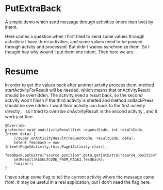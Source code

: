 # PutExtraBack

A simple demo which send message through activities (more than two) by intent.

 Here cames a question when I first tried to send some values through activities: I have three activities, and some values need to be passed through actvity and processed. But didn't wanna synchronize them. So I thought hey why wound I put them into intent. Then here we are.
 
   # Resume
 
  In order to get the values back after another actvity process them, method startActivityForResult will be needed, which means that onActivityResult should be overridden. The activity need a result back, so the second activity won't finish if the third activity is started and method onBackPress should be overridden. 
  I want third activity can back to the first activity directly， so I tried to override onActvityResult in the second activity , and it work just fine:
  
    @Override
    protected void onActivityResult(int requestCode, int resultCode, Intent data) {
        //super.onActivityResult(requestCode, resultCode, data);
        Intent feedback = new Intent(Page2Activity.this,Page1Activity.class);
        feedback.putExtra("source_position",data.getIntExtra("source_position",0));
        setResult(RESULTCODE_FROM_PAGE3,feedback);
        finish();
    }
 I have setup some flag to tell the current activity where the message came from. It may be useful in a real application, but I don't need the flag here. 

